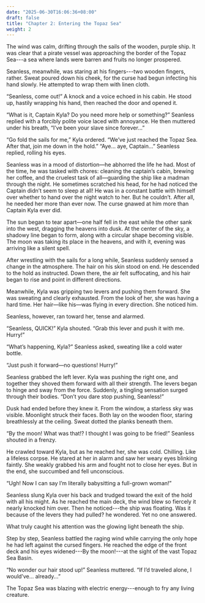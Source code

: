 ```yaml
---
date: "2025-06-30T16:06:36+08:00"
draft: false
title: "Chapter 2: Entering the Topaz Sea"
weight: 2
---
```


The wind was calm, drifting through the sails of the wooden, purple ship. It was clear that a pirate vessel was approaching the border of the Topaz Sea---a sea where lands were barren and fruits no longer prospered.

Seanless, meanwhile, was staring at his fingers---two wooden fingers, rather. Sweat poured down his cheek, for the curse had begun infecting his hand slowly. He attempted to wrap them with linen cloth.

“Seanless, come out!” A knock and a voice echoed in his cabin. He stood up, hastily wrapping his hand, then reached the door and opened it.

“What is it, Captain Kyla? Do you need more help or something?” Seanless replied with a forcibly polite voice laced with annoyance. He then muttered under his breath, “I’ve been your slave since forever…”

“Go fold the sails for me,” Kyla ordered. “We’ve just reached the Topaz Sea. After that, join me down in the hold.”
“Aye… aye, Captain…” Seanless replied, rolling his eyes.

Seanless was in a mood of distortion—he abhorred the life he had. Most of the time, he was tasked with chores: cleaning the captain’s cabin, brewing her coffee, and the cruelest task of all—guarding the ship like a madman through the night. He sometimes scratched his head, for he had noticed the Captain didn’t seem to sleep at all! He was in a constant battle with himself over whether to hand over the night watch to her. But he couldn’t. After all, he needed her more than ever now. The curse gnawed at him more than Captain Kyla ever did.

The sun began to tear apart—one half fell in the east while the other sank into the west, dragging the heavens into dusk. At the center of the sky, a shadowy line began to form, along with a circular shape becoming visible. The moon was taking its place in the heavens, and with it, evening was arriving like a silent spell.

After wrestling with the sails for a long while, Seanless suddenly sensed a change in the atmosphere. The hair on his skin stood on end. He descended to the hold as instructed. Down there, the air felt suffocating, and his hair began to rise and point in different directions.

Meanwhile, Kyla was gripping two levers and pushing them forward. She was sweating and clearly exhausted. From the look of her, she was having a hard time. Her hair—like his—was flying in every direction. She noticed him.

Seanless, however, ran toward her, tense and alarmed.

“Seanless, QUICK!” Kyla shouted. “Grab this lever and push it with me. Hurry!”

“What’s happening, Kyla?” Seanless asked, sweating like a cold water bottle.

“Just push it forward—no questions! Hurry!”

Seanless grabbed the left lever. Kyla was pushing the right one, and together they shoved them forward with all their strength. The levers began to hinge and sway from the force. Suddenly, a tingling sensation surged through their bodies.
“Don’t you dare stop pushing, Seanless!”

Dusk had ended before they knew it. From the window, a starless sky was visible. Moonlight struck their faces. Both lay on the wooden floor, staring breathlessly at the ceiling. Sweat dotted the planks beneath them.

“By the moon! What was that!? I thought I was going to be fried!” Seanless shouted in a frenzy.

He crawled toward Kyla, but as he reached her, she was cold. Chilling. Like a lifeless corpse. He stared at her in alarm and saw her weary eyes blinking faintly. She weakly grabbed his arm and fought not to close her eyes. But in the end, she succumbed and fell unconscious.

“Ugh! Now I can say I’m literally babysitting a full-grown woman!”

Seanless slung Kyla over his back and trudged toward the exit of the hold with all his might. As he reached the main deck, the wind blew so fiercely it nearly knocked him over. Then he noticed---the ship was floating. Was it because of the levers they had pulled? he wondered. Yet no one answered.

What truly caught his attention was the glowing light beneath the ship.

Step by step, Seanless battled the raging wind while carrying the only hope he had left against the cursed fingers. He reached the edge of the front deck and his eyes widened---By the moon!---at the sight of the vast Topaz Sea Basin.

“No wonder our hair stood up!” Seanless muttered. “If I’d traveled alone, I would’ve... already...”

The Topaz Sea was blazing with electric energy---enough to fry any living creature.
